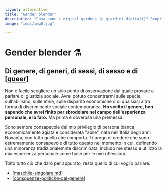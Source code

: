```yaml
---
layout: alternative
title: "Gender blender"
description: "Cosa sono i digital gardens (o giardini digitali)? Scoprilo qui."
image: "imgs/img0.jpg"

---
```


# Gender blender ⚗️

## Di genere, di generi, di sessi, di sesso e di [[queer]]

Non è facile scegliere un solo punto di osservazione dal quale provare a parlare di giustizia sociale. Avrei potuto concentrarmi sulle specie, sull'abilismo, sulle etnie, sulle disparità economiche o di qualsiasi altra forma di discriminante sociale contemporanea. **Ho scelto il genere, ben sapendo che avrei finito per sbrodolare nel campo dell'esperienza personale, e lo farò.** Ma prima è doverosa una premessa.

Sono sempre consapevole del mio privilegio di persona bianca, economicamente agiata e considerata "abile", nata nell'Italia degli anni Novanta, con tutto quello che comporta. Ti prego di credere che sono estremamente consapevole di tutto questo nel momento in cui, definendo una minoranza tradizionalemnte discriminata, includo me stesso e utilizzo la mia esperienza personale come base per le mie riflessioni.

Tolto tutto ciò che darò per appurato, resta quello di cui voglio parlare.

* [[maschile-singolare.md]]
* [[consguenze-politiche-del-genere]]

[//begin]: # "Autogenerated link references for markdown compatibility"
[queer]: queer.md "Queer"
[maschile-singolare.md]: maschile-singolare.md "Maschile singolare"
[consguenze-politiche-del-genere]: consguenze-politiche-del-genere.md "La stampa e il genere"
[//end]: # "Autogenerated link references"